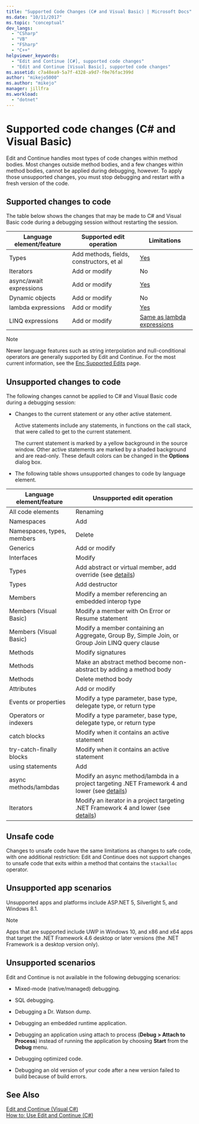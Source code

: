 ```yaml
---
title: "Supported Code Changes (C# and Visual Basic) | Microsoft Docs"
ms.date: "10/11/2017"
ms.topic: "conceptual"
dev_langs: 
  - "CSharp"
  - "VB"
  - "FSharp"
  - "C++"
helpviewer_keywords: 
  - "Edit and Continue [C#], supported code changes"
  - "Edit and Continue [Visual Basic], supported code changes"
ms.assetid: c7a48ea9-5a7f-4328-a9d7-f0e76fac399d
author: "mikejo5000"
ms.author: "mikejo"
manager: jillfra
ms.workload: 
  - "dotnet"
---
```

# Supported code changes (C# and Visual Basic)
Edit and Continue handles most types of code changes within method bodies. Most changes outside method bodies, and a few changes within method bodies, cannot be applied during debugging, however. To apply those unsupported changes, you must stop debugging and restart with a fresh version of the code.

## Supported changes to code

The table below shows the changes that may be made to C# and Visual Basic code during a debugging session without restarting the session.

|Language element/feature|Supported edit operation|Limitations|
|-|-|-|
|Types|Add methods, fields, constructors, et al|[Yes](https://github.com/dotnet/roslyn/wiki/EnC-Supported-Edits)|
|Iterators|Add or modify|No|
|async/await expressions|Add or modify|[Yes](https://github.com/dotnet/roslyn/wiki/EnC-Supported-Edits)|
|Dynamic objects|Add or modify|No|
|lambda expressions|Add or modify|[Yes](https://github.com/dotnet/roslyn/wiki/EnC-Supported-Edits)|
|LINQ expressions|Add or modify|[Same as lambda expressions](https://github.com/dotnet/roslyn/wiki/EnC-Supported-Edits)|

> [!NOTE]
> Newer language features such as string interpolation and null-conditional operators are generally supported by Edit and Continue. For the most current information, see the [Enc Supported Edits](https://github.com/dotnet/roslyn/wiki/EnC-Supported-Edits) page.

## Unsupported changes to code
 The following changes cannot be applied to C# and Visual Basic code during a debugging session:  
  
-   Changes to the current statement or any other active statement.  
  
     Active statements include any statements, in functions on the call stack, that were called to get to the current statement.  
  
     The current statement is marked by a yellow background in the source window. Other active statements are marked by a shaded background and are read-only. These default colors can be changed in the **Options** dialog box.

- The following table shows unsupported changes to code by language element.

|Language element/feature|Unsupported edit operation|
|-|-|
|All code elements|Renaming|
|Namespaces|Add|
|Namespaces, types, members|Delete|
|Generics|Add or modify|
|Interfaces|Modify|
|Types|Add abstract or virtual member, add override (see [details](https://github.com/dotnet/roslyn/wiki/EnC-Supported-Edits))|
|Types|Add destructor|
|Members|Modify a member referencing an embedded interop type|
|Members (Visual Basic)|Modify a member with On Error or Resume statement|
|Members (Visual Basic)|Modify a member containing an Aggregate, Group By, Simple Join, or Group Join LINQ query clause|
|Methods|Modify signatures|
|Methods|Make an abstract method become non-abstract by adding a method body|
|Methods|Delete method body|
|Attributes|Add or modify|
|Events or properties|Modify a type parameter, base type, delegate type, or return type |
|Operators or indexers|Modify a type parameter, base type, delegate type, or return type |
|catch blocks|Modify when it contains an active statement|
|try-catch-finally blocks|Modify when it contains an active statement|
|using statements|Add|
|async methods/lambdas|Modify an async method/lambda in a project targeting .NET Framework 4 and lower (see [details](https://github.com/dotnet/roslyn/wiki/EnC-Supported-Edits))|
|Iterators|Modify an iterator in a project targeting .NET Framework 4 and lower (see [details](https://github.com/dotnet/roslyn/wiki/EnC-Supported-Edits))|
  
## Unsafe code  
 Changes to unsafe code have the same limitations as changes to safe code, with one additional restriction: Edit and Continue does not support changes to unsafe code that exits within a method that contains the `stackalloc` operator.  

## Unsupported app scenarios

Unsupported apps and platforms include ASP.NET 5, Silverlight 5, and Windows 8.1.

> [!NOTE]
> Apps that are supported include UWP in Windows 10, and x86 and x64 apps that target the .NET Framework 4.6 desktop or later versions (the .NET Framework is a desktop version only).
  
## Unsupported scenarios  
 Edit and Continue is not available in the following debugging scenarios:  
  
-   Mixed-mode (native/managed) debugging.  
  
-   SQL debugging.  
  
-   Debugging a Dr. Watson dump.  
  
-   Debugging an embedded runtime application.  
  
-   Debugging an application using attach to process (**Debug > Attach to Process**) instead of running the application by choosing **Start** from the **Debug** menu.  
  
-   Debugging optimized code.  
  
-   Debugging an old version of your code after a new version failed to build because of build errors.
  
## See Also  
 [Edit and Continue (Visual C#)](../debugger/edit-and-continue-visual-csharp.md)   
 [How to: Use Edit and Continue (C#)](../debugger/how-to-use-edit-and-continue-csharp.md)